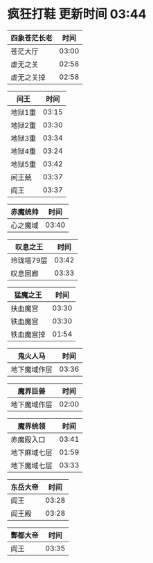 # 疯狂打鞋 更新时间 03:44

| 四象苍茫长老   | 时间    |
|--------|-------|
| 苍茫大厅 | 03:00 |
| 虚无之关 | 02:58 |
| 虚无之关掉 | 02:58 |

| 间王   | 时间    |
|--------|-------|
| 地狱1重 | 03:15 |
| 地狱2重 | 03:30 |
| 地狱3重 | 03:34 |
| 地狱4重 | 03:24 |
| 地狱5重 | 03:42 |
| 间王兢 | 03:37 |
| 阎王 | 03:37 |

| 赤魔统帅   | 时间    |
|--------|-------|
| 心之魔域 | 03:40 |

| 叹息之王   | 时间    |
|--------|-------|
| 玲珑塔79层 | 03:42 |
| 叹息回廊 | 03:33 |

| 猛魔之王   | 时间    |
|--------|-------|
| 扶血魔宫 | 03:30 |
| 铁血魔宫 | 03:30 |
| 铁血魔宫掉 | 01:54 |

| 鬼火人马   | 时间    |
|--------|-------|
| 地下魔域作层 | 03:36 |

| 魔界巨兽   | 时间    |
|--------|-------|
| 地下魔域作层 | 02:00 |

| 魔界统领   | 时间    |
|--------|-------|
| 赤魔殴入口 | 03:41 |
| 地下麻域七层 | 01:59 |
| 地下魔域七层 | 03:33 |

| 东岳大帝   | 时间    |
|--------|-------|
| 阎王 | 03:28 |
| 阎王殿 | 03:28 |

| 酆都大帝   | 时间    |
|--------|-------|
| 阎王 | 03:35 |